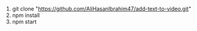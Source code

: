 1. git clone "https://github.com/AliHasanIbrahim47/add-text-to-video.git"
2. npm install
3. npm start
